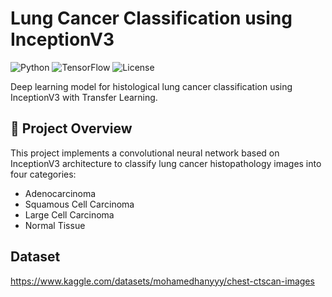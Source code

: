 # Lung Cancer Classification using InceptionV3

![Python](https://img.shields.io/badge/Python-3.8%2B-blue)
![TensorFlow](https://img.shields.io/badge/TensorFlow-2.8-orange)
![License](https://img.shields.io/badge/License-MIT-green)

Deep learning model for histological lung cancer classification using InceptionV3 with Transfer Learning.

## 📌 Project Overview

This project implements a convolutional neural network based on InceptionV3 architecture to classify lung cancer histopathology images into four categories:
- Adenocarcinoma
- Squamous Cell Carcinoma
- Large Cell Carcinoma
- Normal Tissue

## Dataset

https://www.kaggle.com/datasets/mohamedhanyyy/chest-ctscan-images